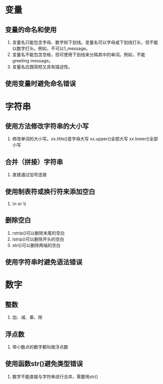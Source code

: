 # 变量

## 变量的命名和使用

1. 变量名只能包含字母、数字和下划线。变量名可以字母或下划线打头，但不能以数字打头。例如，不可以1_message。
2. 变量名不能包含空格，但可使用下划线来分隔其中的单词。例如，不能greeting message。
3. 变量名应既简短又具有描述性。

## 使用变量时避免命名错误

# 字符串

## 使用方法修改字符串的大小写

1. 修改单词的大小写。xx.title()首字母大写 xx.upper()全部大写 xx.lower()全部小写

## 合并（拼接）字符串

1. 直接通过加号连接

## 使用制表符或换行符来添加空白

1. \n or \t

## 删除空白

1. rstrip()可以删除末尾的空白
2. lstrip()可以删除开头的空白
3. stri()可以删除两端的空白

## 使用字符串时避免语法错误

# 数字

## 整数

1. 加、减、乘、除

## 浮点数

1. 带小数点的数字都叫做浮点数

## 使用函数str()避免类型错误

1. 数字不能直接与字符串进行合并，需要用str()




